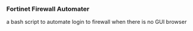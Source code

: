 ### Fortinet Firewall Automater

a bash script to automate login to firewall when there is no GUI browser


